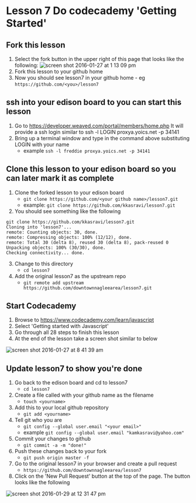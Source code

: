 # Lesson 7 Do codecademy 'Getting Started'

## Fork this lesson
1. Select the fork button in the upper right of this page that looks like the following: 
![screen shot 2016-01-27 at 1 13 09 pm](https://cloud.githubusercontent.com/assets/146453/12629289/149c3ec2-c4fc-11e5-9446-10f3021af8a7.png)
2. Fork this lesson to your github home
3. Now you should see lesson7 in your github home - eg `https://github.com/<you>/lesson7`

## ssh into your edison board to you can start this lesson
1. Go to https://developer.weaved.com/portal/members/home.php
It will provide a ssh login similar to
ssh -l LOGIN proxya.yoics.net -p 34141
2. Bring up a terminal window and type in the command above substituting LOGIN with your name
   * example `ssh -l freddie proxya.yoics.net -p 34141`

## Clone this lesson to your edison board so you can later mark it as complete
1. Clone the forked lesson to your edison board
   * `git clone https://github.com/<your github name>/lesson7.git`
   * example: `git clone https://github.com/kkasravi/lesson7.git`
2. You should see something like the following 
```
git clone https://github.com/kkasravi/lesson7.git
Cloning into 'lesson7'...
remote: Counting objects: 30, done.
remote: Compressing objects: 100% (12/12), done.
remote: Total 30 (delta 8), reused 30 (delta 8), pack-reused 0
Unpacking objects: 100% (30/30), done.
Checking connectivity... done.
```
3. Change to this directory
   * `cd lesson7`
4. Add the original lesson7 as the upstream repo
   * `git remote add upstream https://github.com/downtownnagleearea/lesson7.git`

## Start Codecademy
1. Browse to https://www.codecademy.com/learn/javascript
2. Select 'Getting started with Javascript'
3. Go through all 28 steps to finish this lesson
4. At the end of the lesson take a screen shot similar to below

![screen shot 2016-01-27 at 8 41 39 am](https://cloud.githubusercontent.com/assets/146453/12629492/04f9b44e-c4fd-11e5-95bd-4a7dbe1c0c8f.png)


## Update lesson7 to show you're done
1. Go back to the edison board and cd to lesson7
   * `cd lesson7`
2. Create a file called with your github name as the filename
   * `touch <yourname>`
3. Add this to your local github repository
   * `git add <yourname>`
4. Tell git who you are
   * `git config --global user.email "<your email>"`
   * example `git config --global user.email "kamkasravi@yahoo.com"`
5. Commit your changes to github
   * `git commit -a -m "done!"`
6. Push these changes back to your fork
   * `git push origin master -f`	
7. Go to the original lesson7 in your browser and create a pull request
   * `https://github.com/downtownnagleearea/lesson7`
8. Click on the 'New Pull Request' button at the top of the page. The button looks like the following

![screen shot 2016-01-29 at 12 31 47 pm](https://cloud.githubusercontent.com/assets/146453/12687412/aaf23b2c-c684-11e5-9ad8-daee9800d2a8.png)
 



